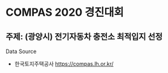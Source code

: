 # COMPAS 2020 경진대회
## 주제: (광양시) 전기자동차 충전소 최적입지 선정



Data Source
* 한국토지주택공사 https://compas.lh.or.kr/
